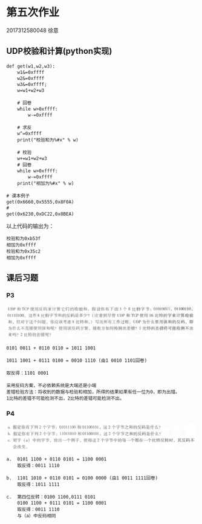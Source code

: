 

# 第五次作业

2017312580048	 徐意

## UDP校验和计算(python实现)

```
def get(w1,w2,w3):
    w1&=0xffff
    w2&=0xffff
    w3&=0xffff;
    w=w1+w2+w3

    # 回卷
    while w>0xffff:
        w-=0xffff

    # 求反
    w^=0xffff
    print("校验和为%#x" % w)

    # 校验
    w+=w1+w2+w3
    # 回卷
    while w>0xffff:
        w-=0xffff
    print("相加为%#x" % w)

# 课本例子
get(0x6660,0x5555,0x8F0A)
# 
get(0x6230,0xDC22,0x8BEA)
```

以上代码的输出为：

```
校验和为0xb53f
相加为0xffff
校验和为0x35c2
相加为0xffff
```

## 课后习题

### P3

![](p3.png)



```
0101 0011 + 0110 0110 = 1011 1001

1011 1001 + 0111 0100 = 0010 1110 (由1 0010 1101回卷)

取反得：1101 0001

采用反码方案，不必依赖系统是大端还是小端
差错检验方法：将收到的数据与检验和相加，所得的结果如果有任一位为0，即为出错。
1比特的差错不可能检测不出，2比特的差错可能检测不出。
```

### P4

![](p4.png)

```
a.	0101 1100 + 0110 0101 = 1100 0001
	取反得：0011 1110
	
b.	1101 1010 + 0110 0101 = 0100 0000 (由1 0011 1111回卷) 
	取反得：1011 1111
	
c.	第四位反转：0100 1100,0111 0101
	0100 1100 + 0111 0101 = 1100 0001
	取反得：0011 1110
	与（a）中反码相同
	
```

